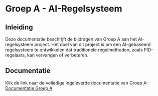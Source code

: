 # Groep A - AI-Regelsysteem

## Inleiding

Deze documentatie beschrijft de bijdragen van Groep A aan het AI-regelsysteem project.
Het doel van dit project is om een AI-gebaseerd regelsysteem te ontwikkelen dat traditionele regelmethoden, zoals PID-regelaars, kan vervangen of verbeteren.

## Documentatie

Klik de link naar de volledige ingeleverde documentatie van Groep A: [Documentatie Groep A](https://hrnl-my.sharepoint.com/:f:/g/personal/1040953_hr_nl/EjGg_RWt46hJh_cygbnW7QEBuVEwYua_L06akn9EhGocnA?e=CrpdMQ)
